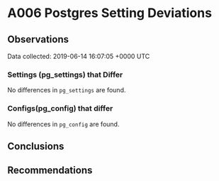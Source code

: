 # A006 Postgres Setting Deviations #

## Observations ##
Data collected: 2019-06-14 16:07:05 +0000 UTC  

### Settings (pg_settings) that Differ ###

No differences in `pg_settings` are found.

### Configs(pg_config) that differ ###

No differences in `pg_config` are found.



## Conclusions ##


## Recommendations ##

